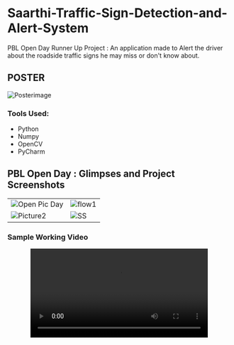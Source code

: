 # Saarthi-Traffic-Sign-Detection-and-Alert-System
PBL Open Day Runner Up Project : An application made to Alert the driver about the roadside traffic signs he may miss or don't know about.
## POSTER
![Posterimage](https://github.com/adi7pranav/Saarthi-Traffic-Sign-Detection-and-Alert-System/assets/84617438/26085171-77eb-4a09-ac6c-dff2d5119634)
### Tools Used:
* Python
* Numpy
* OpenCV
* PyCharm
## PBL Open Day : Glimpses and Project Screenshots 
|  ||
| ------------- | ------------- |
|![Open Pic Day](https://github.com/adi7pranav/Saarthi-Traffic-Sign-Detection-and-Alert-System/assets/84617438/44a0a967-56ba-47c2-aa50-b717b1a61b9a)|![flow1](https://github.com/adi7pranav/Saarthi-Traffic-Sign-Detection-and-Alert-System/assets/84617438/233a47b6-ec59-456e-85af-a9f36eb3935a)|
|![Picture2](https://github.com/adi7pranav/Saarthi-Traffic-Sign-Detection-and-Alert-System/assets/84617438/0fb4c440-2fe5-4508-a66e-69189f7f91b9)|![SS](https://github.com/adi7pranav/Saarthi-Traffic-Sign-Detection-and-Alert-System/assets/84617438/413d4b86-b4c1-4afa-aa01-1c525f33751f)|


### Sample Working Video
<div align="center">
  <video src="https://github.com/adi7pranav/Saarthi-Traffic-Sign-Detection-and-Alert-System/assets/84617438/decaf561-e0ab-447c-8323-6ee1029d6e53" width="400" />
</div>



